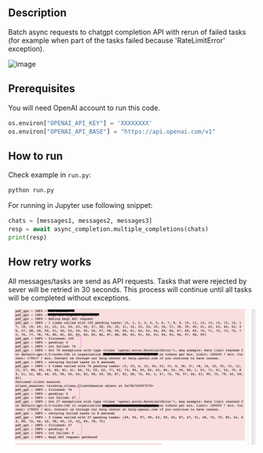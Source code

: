 ## Description
Batch async requests to chatgpt completion API with rerun of failed tasks (for example when part of the tasks failed because 'RateLimitError' exception).

![image](https://github.com/Sirorezka/async_chatgpt/assets/10659800/c389a5b7-1d1f-4774-a577-e50e424ee161)


## Prerequisites
You will need OpenAI account to run this code.
```python
os.environ["OPENAI_API_KEY"] = 'XXXXXXXX'
os.environ["OPENAI_API_BASE"] = "https://api.openai.com/v1"
```


## How to run
Check example in `run.py`:
```bash
python run.py
```

For running in Jupyter use following snippet:
```python
chats = [messages1, messages2, messages3]
resp = await async_completion.multiple_completions(chats)
print(resp)
```

## How retry works
All messages/tasks are send as API requests. Tasks that were rejected by sever will be retried in 30 seconds. This process will continue until all tasks will be completed without exceptions.

![image](img/retry_example.png)


